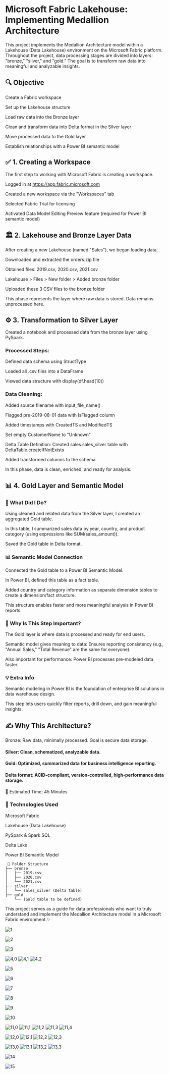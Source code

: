 # Microsoft Fabric Lakehouse: Implementing Medallion Architecture
This project implements the Medallion Architecture model within a Lakehouse (Data Lakehouse) environment on the Microsoft Fabric platform. Throughout the project, data processing stages are divided into layers: "bronze," "silver," and "gold." The goal is to transform raw data into meaningful and analyzable insights.

## 🔍 Objective
Create a Fabric workspace

Set up the Lakehouse structure

Load raw data into the Bronze layer

Clean and transform data into Delta format in the Silver layer

Move processed data to the Gold layer

Establish relationships with a Power BI semantic model

## ✅ 1. Creating a Workspace
The first step to working with Microsoft Fabric is creating a workspace.

Logged in at https://app.fabric.microsoft.com

Created a new workspace via the "Workspaces" tab

Selected Fabric Trial for licensing

Activated Data Model Editing Preview feature (required for Power BI semantic model)

## 🏛️ 2. Lakehouse and Bronze Layer Data
After creating a new Lakehouse (named "Sales"), we began loading data.

Downloaded and extracted the orders.zip file

Obtained files: 2019.csv, 2020.csv, 2021.csv

Lakehouse > Files > New folder > Added bronze folder

Uploaded these 3 CSV files to the bronze folder

This phase represents the layer where raw data is stored. Data remains unprocessed here.

## ⚙️ 3. Transformation to Silver Layer
Created a notebook and processed data from the bronze layer using PySpark.

### Processed Steps:
Defined data schema using StructType

Loaded all .csv files into a DataFrame

Viewed data structure with display(df.head(10))

### Data Cleaning:
Added source filename with input_file_name()

Flagged pre-2019-08-01 data with IsFlagged column

Added timestamps with CreatedTS and ModifiedTS

Set empty CustomerName to "Unknown"

Delta Table Definition:
Created sales.sales_silver table with DeltaTable.createIfNotExists

Added transformed columns to the schema

In this phase, data is clean, enriched, and ready for analysis.

## 📊 4. Gold Layer and Semantic Model
### 📂 What Did I Do?
Using cleaned and related data from the Silver layer, I created an aggregated Gold table.

In this table, I summarized sales data by year, country, and product category (using expressions like SUM(sales_amount)).

Saved the Gold table in Delta format.

### 📊 Semantic Model Connection
Connected the Gold table to a Power BI Semantic Model.

In Power BI, defined this table as a fact table.

Added country and category information as separate dimension tables to create a dimension/fact structure.

This structure enables faster and more meaningful analysis in Power BI reports.

### 🧠 Why Is This Step Important?
The Gold layer is where data is processed and ready for end users.

Semantic model gives meaning to data: Ensures reporting consistency (e.g., "Annual Sales," "Total Revenue" are the same for everyone).

Also important for performance: Power BI processes pre-modeled data faster.

### 💡 Extra Info
Semantic modeling in Power BI is the foundation of enterprise BI solutions in data warehouse design.

This step lets users quickly filter reports, drill down, and gain meaningful insights.

## ✍️ Why This Architecture?
Bronze: Raw data, minimally processed. Goal is secure data storage.

#### Silver: Clean, schematized, analyzable data.

#### Gold: Optimized, summarized data for business intelligence reporting.

#### Delta format: ACID-compliant, version-controlled, high-performance data storage.

📅 Estimated Time: 45 Minutes
### 🚀 Technologies Used
Microsoft Fabric

Lakehouse (Data Lakehouse)

PySpark & Spark SQL

Delta Lake

Power BI Semantic Model
```
 📁 Folder Structure
├── bronze
│   ├── 2019.csv
│   ├── 2020.csv
│   └── 2021.csv
├── silver
│   └── sales_silver (Delta table)
├── gold
    └── (Gold table to be defined)
```

This project serves as a guide for data professionals who want to truly understand and implement the Medallion Architecture model in a Microsoft Fabric environment.✨

![1](./images/1.png)

![2](./images/2.png)

![3](./images/3.png)

![4,0](./images/4,0.png)
![4,1](./images/4,1.png)
![4,2](./images/4,2.png)

![5](./images/5.png)

![6](./images/6.png)

![7](./images/7.png)

![8](./images/8.png)

![9](./images/9.png)

![10](./images/10.png)

![11,0](./images/11,0.png)
![11,1](./images/11,1.png)
![11,2](./images/11,2.png)
![11,3](./images/11,3.png)
![11,4](./images/11,4.png)

![12,0](./images/12,0.png)
![12,1](./images/12,1.png)
![12,2](./images/12,2.png)
![12,3](./images/12,3.png)

![13,0](./images/13,0.png)
![13,1](./images/13,1.png)
![13,2](./images/13,2.png)
![13,3](./images/13,3.png)

![14](./images/14.png)

![15](./images/15.png)
